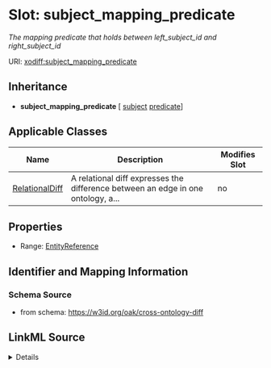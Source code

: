 # Slot: subject_mapping_predicate


_The mapping predicate that holds between left_subject_id and right_subject_id_



URI: [xodiff:subject_mapping_predicate](https://w3id.org/oak/cross-ontology-diff/subject_mapping_predicate)




## Inheritance

* **subject_mapping_predicate** [ [subject](subject.md) [predicate](predicate.md)]





## Applicable Classes

| Name | Description | Modifies Slot |
| --- | --- | --- |
[RelationalDiff](RelationalDiff.md) | A relational diff expresses the difference between an edge in one ontology, a... |  no  |







## Properties

* Range: [EntityReference](EntityReference.md)





## Identifier and Mapping Information







### Schema Source


* from schema: https://w3id.org/oak/cross-ontology-diff




## LinkML Source

<details>
```yaml
name: subject_mapping_predicate
description: The mapping predicate that holds between left_subject_id and right_subject_id
from_schema: https://w3id.org/oak/cross-ontology-diff
rank: 1000
mixins:
- subject
- predicate
alias: subject_mapping_predicate
owner: RelationalDiff
domain_of:
- RelationalDiff
range: EntityReference

```
</details>